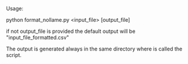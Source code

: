 Usage:

python format_nollame.py <input_file> [output_file]

if not output_file is provided the default output will be "input_file_formatted.csv"

The output is generated always in the same directory where is called the script.
